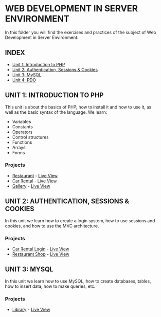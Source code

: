 # WEB DEVELOPMENT IN SERVER ENVIRONMENT

In this folder you will find the exercises and practices of the subject of Web Development in Server Environment.

## INDEX

* [Unit 1: Introduction to PHP](#unit-1-introduction-to-php)
* [Unit 2: Authentication, Sessions & Cookies](#unit-2-authentication-sessions--cookies)
* [Unit 3: MySQL](#unit-3-mysql)
* [Unit 4: PDO](#unit-4-pdo)

## UNIT 1: INTRODUCTION TO PHP

This unit is about the basics of PHP, how to install it and how to use it, as well as the basic syntax of the language.
We learn:
- Variables
- Constants
- Operators
- Control structures
- Functions
- Arrays
- Forms

### Projects

- [Restaurant](./UD1/1-Restaurante/) - [Live View](https://daw.jmcampos.dev/DWESE/UD1/1-Restaurante/)
- [Car Rental](./UD1/2-Coche/)  - [Live View](https://daw.jmcampos.dev/DWESE/UD1/2-Coche/)
- [Gallery](./UD1/3-Galeria/) - [Live View](https://daw.jmcampos.dev/DWESE/UD1/3-Galeria/)

## UNIT 2: AUTHENTICATION, SESSIONS & COOKIES

In this unit we learn how to create a login system, how to use sessions and cookies, and how to use the MVC architecture.
### Projects
- [Car Rental Login](./UD2/1-Coche/) - [Live View](https://daw.jmcampos.dev/DWESE/UD2/1-Coche/)
- [Restaurant Shop](./UD2/2-Cesta/) - [Live View](https://daw.jmcampos.dev/DWESE/UD2/2-Cesta/)

## UNIT 3: MYSQL

In this unit we learn how to use MySQL, how to create databases, tables, how to insert data, how to make queries, etc.

### Projects

- [Library](./UD3/1-Biblioteca/) - [Live View](https://daw.jmcampos.dev/DWESE/UD3/1-Biblioteca/)
